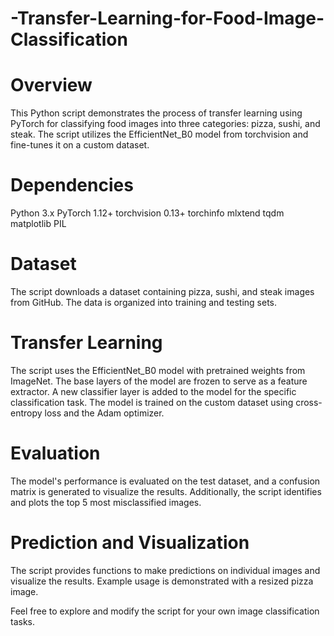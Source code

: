 # -Transfer-Learning-for-Food-Image-Classification



# Overview
This Python script demonstrates the process of transfer learning using PyTorch for classifying food images into three categories: pizza, sushi, and steak. The script utilizes the EfficientNet_B0 model from torchvision and fine-tunes it on a custom dataset.

# Dependencies
Python 3.x
PyTorch 1.12+
torchvision 0.13+
torchinfo
mlxtend
tqdm
matplotlib
PIL

# Dataset
The script downloads a dataset containing pizza, sushi, and steak images from GitHub. The data is organized into training and testing sets.

# Transfer Learning
The script uses the EfficientNet_B0 model with pretrained weights from ImageNet.
The base layers of the model are frozen to serve as a feature extractor.
A new classifier layer is added to the model for the specific classification task.
The model is trained on the custom dataset using cross-entropy loss and the Adam optimizer.
# Evaluation
The model's performance is evaluated on the test dataset, and a confusion matrix is generated to visualize the results. Additionally, the script identifies and plots the top 5 most misclassified images.

# Prediction and Visualization
The script provides functions to make predictions on individual images and visualize the results. Example usage is demonstrated with a resized pizza image.

Feel free to explore and modify the script for your own image classification tasks.
